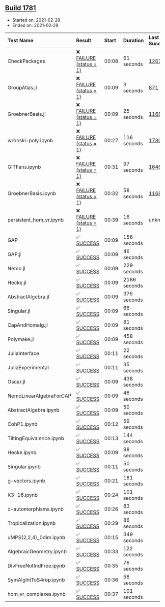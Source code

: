 ## [Build 1781](https://oscarci.mathematik.uni-kl.de/job/oscar-stable/1781/)

* Started on: 2021-02-28
* Ended on: 2021-02-28

| Test Name    | Result | Start | Duration | Last Success | First Failure |
|:-------------|:-------|:------|:---------|:-------------|:--------------|
| CheckPackages | ❌ [FAILURE (status = 1)](https://oscarci.mathematik.uni-kl.de/job/oscar-stable/1781/artifact/logs/build-1781/CheckPackages.log) | 00:08 | 61 seconds | [1263](https://oscarci.mathematik.uni-kl.de/job/oscar-stable/1263/) | [1264](https://oscarci.mathematik.uni-kl.de/job/oscar-stable/1264/) |
| GroupAtlas.jl | ❌ [FAILURE (status = 1)](https://oscarci.mathematik.uni-kl.de/job/oscar-stable/1781/artifact/logs/build-1781/GroupAtlas.jl.log) | 00:09 | 3 seconds | [871](https://oscarci.mathematik.uni-kl.de/job/oscar-stable/871/) | [872](https://oscarci.mathematik.uni-kl.de/job/oscar-stable/872/) |
| GroebnerBasis.jl | ❌ [FAILURE (status = 1)](https://oscarci.mathematik.uni-kl.de/job/oscar-stable/1781/artifact/logs/build-1781/GroebnerBasis.jl.log) | 00:09 | 25 seconds | [1168](https://oscarci.mathematik.uni-kl.de/job/oscar-stable/1168/) | [1169](https://oscarci.mathematik.uni-kl.de/job/oscar-stable/1169/) |
| wronski-poly.ipynb | ❌ [FAILURE (status = 1)](https://oscarci.mathematik.uni-kl.de/job/oscar-stable/1781/artifact/logs/build-1781/wronski-poly.ipynb.log) | 00:27 | 116 seconds | [1780](https://oscarci.mathematik.uni-kl.de/job/oscar-stable/1780/) | [1781](https://oscarci.mathematik.uni-kl.de/job/oscar-stable/1781/) |
| GITFans.ipynb | ❌ [FAILURE (status = 1)](https://oscarci.mathematik.uni-kl.de/job/oscar-stable/1781/artifact/logs/build-1781/GITFans.ipynb.log) | 00:31 | 97 seconds | [1646](https://oscarci.mathematik.uni-kl.de/job/oscar-stable/1646/) | [1647](https://oscarci.mathematik.uni-kl.de/job/oscar-stable/1647/) |
| GroebnerBasis.ipynb | ❌ [FAILURE (status = 1)](https://oscarci.mathematik.uni-kl.de/job/oscar-stable/1781/artifact/logs/build-1781/GroebnerBasis.ipynb.log) | 00:32 | 58 seconds | [1168](https://oscarci.mathematik.uni-kl.de/job/oscar-stable/1168/) | [1169](https://oscarci.mathematik.uni-kl.de/job/oscar-stable/1169/) |
| persistent_hom_vr.ipynb | ❌ [FAILURE (status = 1)](https://oscarci.mathematik.uni-kl.de/job/oscar-stable/1781/artifact/logs/build-1781/persistent_hom_vr.ipynb.log) | 00:39 | 16 seconds | unknown | unknown |
| GAP | ✅ [SUCCESS](https://oscarci.mathematik.uni-kl.de/job/oscar-stable/1781/artifact/logs/build-1781/GAP.log) | 00:09 | 156 seconds |  |  |
| GAP.jl | ✅ [SUCCESS](https://oscarci.mathematik.uni-kl.de/job/oscar-stable/1781/artifact/logs/build-1781/GAP.jl.log) | 00:09 | 46 seconds |  |  |
| Nemo.jl | ✅ [SUCCESS](https://oscarci.mathematik.uni-kl.de/job/oscar-stable/1781/artifact/logs/build-1781/Nemo.jl.log) | 00:09 | 229 seconds |  |  |
| Hecke.jl | ✅ [SUCCESS](https://oscarci.mathematik.uni-kl.de/job/oscar-stable/1781/artifact/logs/build-1781/Hecke.jl.log) | 00:09 | 2186 seconds |  |  |
| AbstractAlgebra.jl | ✅ [SUCCESS](https://oscarci.mathematik.uni-kl.de/job/oscar-stable/1781/artifact/logs/build-1781/AbstractAlgebra.jl.log) | 00:09 | 375 seconds |  |  |
| Singular.jl | ✅ [SUCCESS](https://oscarci.mathematik.uni-kl.de/job/oscar-stable/1781/artifact/logs/build-1781/Singular.jl.log) | 00:09 | 66 seconds |  |  |
| CapAndHomalg.jl | ✅ [SUCCESS](https://oscarci.mathematik.uni-kl.de/job/oscar-stable/1781/artifact/logs/build-1781/CapAndHomalg.jl.log) | 00:09 | 81 seconds |  |  |
| Polymake.jl | ✅ [SUCCESS](https://oscarci.mathematik.uni-kl.de/job/oscar-stable/1781/artifact/logs/build-1781/Polymake.jl.log) | 00:09 | 458 seconds |  |  |
| JuliaInterface | ✅ [SUCCESS](https://oscarci.mathematik.uni-kl.de/job/oscar-stable/1781/artifact/logs/build-1781/JuliaInterface.log) | 00:11 | 22 seconds |  |  |
| JuliaExperimental | ✅ [SUCCESS](https://oscarci.mathematik.uni-kl.de/job/oscar-stable/1781/artifact/logs/build-1781/JuliaExperimental.log) | 00:11 | 35 seconds |  |  |
| Oscar.jl | ✅ [SUCCESS](https://oscarci.mathematik.uni-kl.de/job/oscar-stable/1781/artifact/logs/build-1781/Oscar.jl.log) | 00:09 | 438 seconds |  |  |
| NemoLinearAlgebraForCAP | ✅ [SUCCESS](https://oscarci.mathematik.uni-kl.de/job/oscar-stable/1781/artifact/logs/build-1781/NemoLinearAlgebraForCAP.log) | 00:09 | 48 seconds |  |  |
| AbstractAlgebra.ipynb | ✅ [SUCCESS](https://oscarci.mathematik.uni-kl.de/job/oscar-stable/1781/artifact/logs/build-1781/AbstractAlgebra.ipynb.log) | 00:09 | 50 seconds |  |  |
| CohP1.ipynb | ✅ [SUCCESS](https://oscarci.mathematik.uni-kl.de/job/oscar-stable/1781/artifact/logs/build-1781/CohP1.ipynb.log) | 00:12 | 59 seconds |  |  |
| TiltingEquivalence.ipynb | ✅ [SUCCESS](https://oscarci.mathematik.uni-kl.de/job/oscar-stable/1781/artifact/logs/build-1781/TiltingEquivalence.ipynb.log) | 00:13 | 144 seconds |  |  |
| Hecke.ipynb | ✅ [SUCCESS](https://oscarci.mathematik.uni-kl.de/job/oscar-stable/1781/artifact/logs/build-1781/Hecke.ipynb.log) | 00:09 | 98 seconds |  |  |
| Singular.ipynb | ✅ [SUCCESS](https://oscarci.mathematik.uni-kl.de/job/oscar-stable/1781/artifact/logs/build-1781/Singular.ipynb.log) | 00:11 | 50 seconds |  |  |
| g-vectors.ipynb | ✅ [SUCCESS](https://oscarci.mathematik.uni-kl.de/job/oscar-stable/1781/artifact/logs/build-1781/g-vectors.ipynb.log) | 00:21 | 181 seconds |  |  |
| K3-16.ipynb | ✅ [SUCCESS](https://oscarci.mathematik.uni-kl.de/job/oscar-stable/1781/artifact/logs/build-1781/K3-16.ipynb.log) | 00:24 | 101 seconds |  |  |
| c-automorphisms.ipynb | ✅ [SUCCESS](https://oscarci.mathematik.uni-kl.de/job/oscar-stable/1781/artifact/logs/build-1781/c-automorphisms.ipynb.log) | 00:26 | 83 seconds |  |  |
| Tropicalization.ipynb | ✅ [SUCCESS](https://oscarci.mathematik.uni-kl.de/job/oscar-stable/1781/artifact/logs/build-1781/Tropicalization.ipynb.log) | 00:29 | 86 seconds |  |  |
| uMPS(2,2,4)_0dim.ipynb | ✅ [SUCCESS](https://oscarci.mathematik.uni-kl.de/job/oscar-stable/1781/artifact/logs/build-1781/uMPS-2-2-4-_0dim.ipynb.log) | 00:15 | 349 seconds |  |  |
| AlgebraicGeometry.ipynb | ✅ [SUCCESS](https://oscarci.mathematik.uni-kl.de/job/oscar-stable/1781/artifact/logs/build-1781/AlgebraicGeometry.ipynb.log) | 00:33 | 122 seconds |  |  |
| DivFreeNotIndFree.ipynb | ✅ [SUCCESS](https://oscarci.mathematik.uni-kl.de/job/oscar-stable/1781/artifact/logs/build-1781/DivFreeNotIndFree.ipynb.log) | 00:35 | 76 seconds |  |  |
| SymAlgIntToS4rep.ipynb | ✅ [SUCCESS](https://oscarci.mathematik.uni-kl.de/job/oscar-stable/1781/artifact/logs/build-1781/SymAlgIntToS4rep.ipynb.log) | 00:36 | 58 seconds |  |  |
| hom_vr_complexes.ipynb | ✅ [SUCCESS](https://oscarci.mathematik.uni-kl.de/job/oscar-stable/1781/artifact/logs/build-1781/hom_vr_complexes.ipynb.log) | 00:37 | 101 seconds |  |  |
